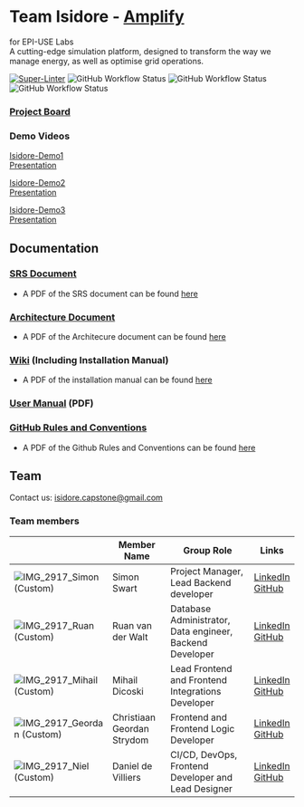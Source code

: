 # Team Isidore - [Amplify](https://www.amplify.org.za)

for EPI-USE Labs  
A cutting-edge simulation platform, designed to transform the way we manage energy, as well as optimise grid operations.

[![Super-Linter](https://github.com/COS301-SE-2024/Open-Electricity-Market/actions/workflows/linter.yml/badge.svg)](https://github.com/marketplace/actions/super-linter)
![GitHub Workflow Status](https://github.com/COS301-SE-2024/Open-Electricity-Market/actions/workflows/rust.yml/badge.svg)
![GitHub Workflow Status](https://github.com/COS301-SE-2024/Open-Electricity-Market/actions/workflows/deploy.yml/badge.svg)
![GitHub Workflow Status](https://github.com/COS301-SE-2024/Open-Electricity-Market/actions/workflows/newman.yml/badge.svg)

### [Project Board](https://github.com/orgs/COS301-SE-2024/projects/61)

### Demo Videos

[Isidore-Demo1](https://drive.google.com/file/d/1HzBVvMgayBuUu31RuoCGHCz-wTetOyO7/view?usp=drive_link)  
[Presentation](https://docs.google.com/presentation/d/14n8cinxqoJqJZMrr3GxMGwl2dicc7n-0500KkSDHj4I/edit?usp=sharing)

[Isidore-Demo2](https://drive.google.com/drive/folders/17_B3ULcrNecHhojsvWWrGIfj6PJ3XhKP?usp=sharing)  
[Presentation](https://docs.google.com/presentation/d/1aZw-H_mQlKRyQq-DzCK-zBfPBjCJ_ubs0Uo1ngD80PI/edit?usp=sharing)

[Isidore-Demo3](https://drive.google.com/file/d/1NW12CLp_ADPZXEIPng_nmORFoGj28sAd/view?usp=sharing)  
[Presentation](https://docs.google.com/presentation/d/1oWkBIHsrpzYdaUd01Gs3L3aSPUv49cW0ggDE1Mk3Jds/edit?usp=sharing)

## Documentation

### [SRS Document](https://docs.google.com/document/d/1TWXuyvVNMfoEz-0VTt4-FJIbGmO2NC7WxXOY_wxl6nY/edit?usp=sharing)

- A PDF of the SRS document can be found [here](https://drive.google.com/file/d/1b9_dAPqjy-yzoPDOH-X7AN3SlHuhVfw4/view?usp=sharing)

### [Architecture Document](https://docs.google.com/document/d/1iOWSFGFzaD9XpniBLI5MVvW14hI2wmSAqM8neAVzzKQ/edit?usp=sharing)

- A PDF of the Architecure document can be found [here](https://drive.google.com/file/d/1_ZRJ9h2_MRobdjVMRWlZ19UvJ48Zb68e/view?usp=drive_link)

### [Wiki](https://github.com/COS301-SE-2024/Open-Electricity-Market/wiki) (Including Installation Manual)

- A PDF of the installation manual can be found [here](https://drive.google.com/file/d/1mUAVHsBsUE-qD9GNEbh5qQffu-iG_WHS/view?usp=drive_link)

### [User Manual](https://drive.google.com/file/d/1G4fQVAYeXUatr1-xSmgA68Xtpqggn3Gr/view?usp=drive_link) (PDF)

### [GitHub Rules and Conventions](https://github.com/COS301-SE-2024/Open-Electricity-Market/blob/dev/Documentation/GitHub_Rules_and_Conventions.md)
- A PDF of the Github Rules and Conventions can be found [here](https://drive.google.com/file/d/1WRcUWB-A0LqADv4HSqpwhGjrPLIREA36/view?usp=sharing)

## Team

Contact us: [isidore.capstone@gmail.com](mailto:isidore.capstone@gmail.com)

### Team members

|                                                                                                               | Member Name                | Group Role                                               | Links                                                                                                                                                          |
| ------------------------------------------------------------------------------------------------------------- | -------------------------- | -------------------------------------------------------- | -------------------------------------------------------------------------------------------------------------------------------------------------------------- |
| ![IMG_2917_Simon (Custom)](https://github.com/user-attachments/assets/f78bb807-9faa-4a9c-a198-b8be08f7f929)   | Simon Swart                | Project Manager, Lead Backend developer                  | [LinkedIn](https://www.linkedin.com/in/simon-swart-71537a2b6/edit/forms/next-action/after-connect-add-position/)<br>[GitHub](https://github.com/MasterJeddy)   |
| ![IMG_2917_Ruan (Custom)](https://github.com/user-attachments/assets/fed02c30-52f9-47a8-90ae-2f9e59252464)    | Ruan van der Walt          | Database Administrator, Data engineer, Backend Developer | [LinkedIn](https://www.linkedin.com/in/ruan-van-der-walt-22a921177/)<br>[GitHub](https://github.com/RuanvanderWalt)                                            |
| ![IMG_2917_Mihail (Custom)](https://github.com/user-attachments/assets/e82d8e75-65e7-44b1-9f9b-8f9b1895480f)  | Mihail Dicoski             | Lead Frontend and Frontend Integrations Developer        | [LinkedIn](https://www.linkedin.com/in/mihail-dicoski-451760300/)<br>[GitHub](https://github.com/mihaildicoski)                                                |
| ![IMG_2917_Geordan (Custom)](https://github.com/user-attachments/assets/130d0384-0e4f-4262-a450-b8b27b9fad3c) | Christiaan Geordan Strydom | Frontend and Frontend Logic Developer                    | [LinkedIn](https://www.linkedin.com/in/christiaan-strydom-5195762ba/edit/forms/next-action/after-connect-add-position/)<br>[GitHub](https://github.com/anyx66) |
| ![IMG_2917_Niel (Custom)](https://github.com/user-attachments/assets/771ec431-3874-4e9a-9da7-d9ace3d28ba5)    | Daniel de Villiers         | CI/CD, DevOps, Frontend Developer and Lead Designer      | [LinkedIn](https://www.linkedin.com/in/daniel-de-villiers-652720286/)<br>[GitHub](https://github.com/Danieldv-s)                                               |
